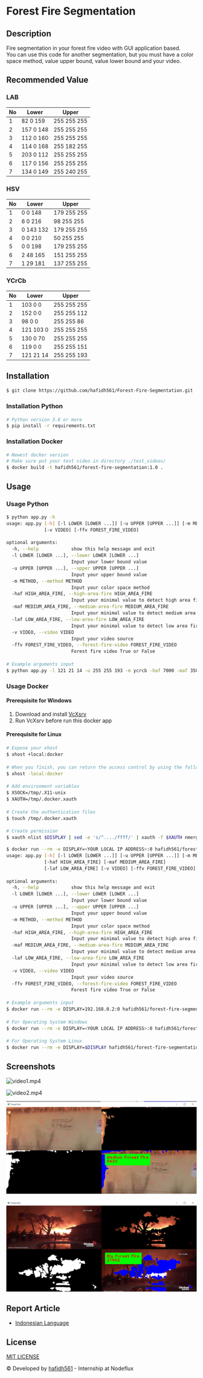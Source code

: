 # Forest Fire Segmentation

## Description

Fire segmentation in your forest fire video with GUI application based. \
You can use this code for another segmentation, but you must have a color space method, value upper bound, value lower bound and your video.

## Recommended Value

### LAB

| No  | Lower     | Upper       |
| --- | --------- | ----------- |
| 1   | 82 0 159  | 255 255 255 |
| 2   | 157 0 148 | 255 255 255 |
| 3   | 112 0 160 | 255 255 255 |
| 4   | 114 0 168 | 255 182 255 |
| 5   | 203 0 112 | 255 255 255 |
| 6   | 117 0 156 | 255 255 255 |
| 7   | 134 0 149 | 255 240 255 |

### HSV

| No  | Lower     | Upper       |
| --- | --------- | ----------- |
| 1   | 0 0 148   | 179 255 255 |
| 2   | 6 0 216   | 98 255 255  |
| 3   | 0 143 132 | 179 255 255 |
| 4   | 0 0 210   | 50 255 255  |
| 5   | 0 0 198   | 179 255 255 |
| 6   | 2 48 165  | 151 255 255 |
| 7   | 1 29 181  | 137 255 255 |

### YCrCb

| No  | Lower     | Upper       |
| --- | --------- | ----------- |
| 1   | 103 0 0   | 255 255 255 |
| 2   | 152 0 0   | 255 255 112 |
| 3   | 98 0 0    | 255 255 86  |
| 4   | 121 103 0 | 255 255 255 |
| 5   | 130 0 70  | 255 255 255 |
| 6   | 119 0 0   | 255 255 151 |
| 7   | 121 21 14 | 255 255 193 |

## Installation

```bash
$ git clone https://github.com/hafidh561/Forest-Fire-Segmentation.git
```

### Installation Python

```bash
# Python version 3.8 or more
$ pip install -r requirements.txt
```

### Installation Docker

```bash
# Newest docker version
# Make sure put your test video in directory ./test_videos/
$ docker build -t hafidh561/forest-fire-segmentation:1.0 .
```

## Usage

### Usage Python

```bash
$ python app.py -h
usage: app.py [-h] [-l LOWER [LOWER ...]] [-u UPPER [UPPER ...]] [-m METHOD] [-haf HIGH_AREA_FIRE] [-maf MEDIUM_AREA_FIRE] [-laf LOW_AREA_FIRE]
              [-v VIDEO] [-ffv FOREST_FIRE_VIDEO]

optional arguments:
  -h, --help            show this help message and exit
  -l LOWER [LOWER ...], --lower LOWER [LOWER ...]
                        Input your lower bound value
  -u UPPER [UPPER ...], --upper UPPER [UPPER ...]
                        Input your upper bound value
  -m METHOD, --method METHOD
                        Input your color space method
  -haf HIGH_AREA_FIRE, --high-area-fire HIGH_AREA_FIRE
                        Input your minimal value to detect high area fire
  -maf MEDIUM_AREA_FIRE, --medium-area-fire MEDIUM_AREA_FIRE
                        Input your minimal value to detect medium area fire
  -laf LOW_AREA_FIRE, --low-area-fire LOW_AREA_FIRE
                        Input your minimal value to detect low area fire
  -v VIDEO, --video VIDEO
                        Input your video source
  -ffv FOREST_FIRE_VIDEO, --forest-fire-video FOREST_FIRE_VIDEO
                        Forest fire video True or False

# Example arguments input
$ python app.py -l 121 21 14 -u 255 255 193 -m ycrcb -haf 7000 -maf 3500 -laf 100 -v ./src/video2.mp4 -ffv true
```

### Usage Docker

#### Prerequisite for Windows

1. Download and install [VcXsrv](https://sourceforge.net/projects/vcxsrv/)
2. Run VcXsrv before run this docker app

#### Prerequisite for Linux

```bash
# Expose your xhost
$ xhost +local:docker

# When you finish, you can return the access control by using the following
$ xhost -local:docker

# Add environment variables
$ XSOCK=/tmp/.X11-unix
$ XAUTH=/tmp/.docker.xauth

# Create the authentication files
$ touch /tmp/.docker.xauth

# Create permission
$ xauth nlist $DISPLAY | sed -e 's/^..../ffff/' | xauth -f $XAUTH nmerge -
```

```bash
$ docker run --rm -e DISPLAY=<YOUR LOCAL IP ADDRESS>:0 hafidh561/forest-fire-segmentation:1.0 -h
usage: app.py [-h] [-l LOWER [LOWER ...]] [-u UPPER [UPPER ...]] [-m METHOD]
              [-haf HIGH_AREA_FIRE] [-maf MEDIUM_AREA_FIRE]
              [-laf LOW_AREA_FIRE] [-v VIDEO] [-ffv FOREST_FIRE_VIDEO]

optional arguments:
  -h, --help            show this help message and exit
  -l LOWER [LOWER ...], --lower LOWER [LOWER ...]
                        Input your lower bound value
  -u UPPER [UPPER ...], --upper UPPER [UPPER ...]
                        Input your upper bound value
  -m METHOD, --method METHOD
                        Input your color space method
  -haf HIGH_AREA_FIRE, --high-area-fire HIGH_AREA_FIRE
                        Input your minimal value to detect high area fire
  -maf MEDIUM_AREA_FIRE, --medium-area-fire MEDIUM_AREA_FIRE
                        Input your minimal value to detect medium area fire
  -laf LOW_AREA_FIRE, --low-area-fire LOW_AREA_FIRE
                        Input your minimal value to detect low area fire
  -v VIDEO, --video VIDEO
                        Input your video source
  -ffv FOREST_FIRE_VIDEO, --forest-fire-video FOREST_FIRE_VIDEO
                        Forest fire video True or False

# Example arguments input
$ docker run --rm -e DISPLAY=192.168.0.2:0 hafidh561/forest-fire-segmentation:1.0 -l 121 21 14 -u 255 255 193 -m hsv -haf 7000 -maf 3500 -laf 100 -v ./src/video2.mp4 -ffv true

# For Operating System Windows
$ docker run --rm -e DISPLAY=<YOUR LOCAL IP ADDRESS>:0 hafidh561/forest-fire-segmentation:1.0

# For Operating System Linux
$ docker run --rm -e DISPLAY=$DISPLAY hafidh561/forest-fire-segmentation:1.0
```

## Screenshots

![video1.mp4](./screenshots/ss1.gif "video1.mp4")

![video2.mp4](./screenshots/ss2.gif "video2.mp4")

![video3.mp4](./screenshots/ss3.png "video3.mp4")

![video4.mp4](./screenshots/ss4.png "video4.mp4")

## Report Article

-   [Indonesian Language](https://docs.google.com/document/d/1jCI-Ev_9UF6dTyDjWhQDyNux5kJUfovuri5XxY9DmWY/edit?usp=sharing)

## License

[MIT LICENSE](./LICENSE)

© Developed by [hafidh561](https://github.com/hafidh561) - Internship at Nodeflux
